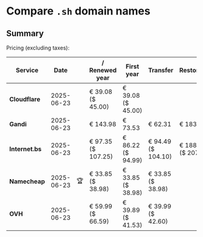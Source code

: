 # Compare `.sh` domain names

## Summary

Pricing (excluding taxes):

| Service | Date |  | / Renewed year | First year | Transfer | Restoration |
|--|--|--|--|--|--|--|
| **Cloudflare** | 2025-06-23 |  | € 39.08<br>($ 45.00) | € 39.08<br>($ 45.00) |  |  |
| **Gandi** | 2025-06-23 |  | € 143.98 | € 73.53 | € 62.31 | € 183.05 |
| **Internet.bs** | 2025-06-23 |  | € 97.35<br>($ 107.25) | € 86.22<br>($ 94.99) | € 94.49<br>($ 104.10) | € 188.15<br>($ 207.25) |
| **Namecheap** | 2025-06-23 | 🏆 | € 33.85<br>($ 38.98) | € 33.85<br>($ 38.98) | € 33.85<br>($ 38.98) |  |
| **OVH** | 2025-06-23 |  | € 59.99<br>($ 66.59) | € 39.89<br>($ 41.53) | € 39.99<br>($ 42.60) |  |
